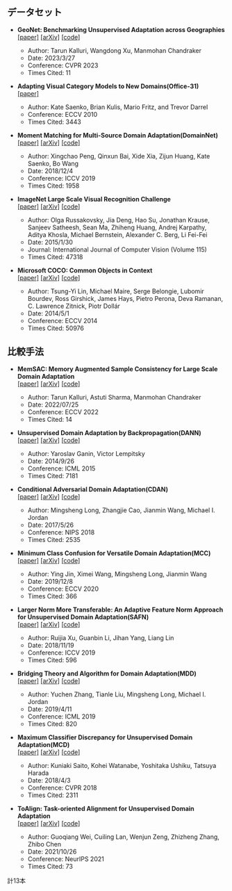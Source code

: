 ## データセット
- **GeoNet: Benchmarking Unsupervised Adaptation across Geographies**  
[[paper]](https://openaccess.thecvf.com/content/CVPR2023/papers/Kalluri_GeoNet_Benchmarking_Unsupervised_Adaptation_Across_Geographies_CVPR_2023_paper.pdf)
[[arXiv]](https://arxiv.org/abs/2303.15443)
[[code]](https://github.com/ViLab-UCSD/GeoNet)
  - Author: Tarun Kalluri, Wangdong Xu, Manmohan Chandraker  
  - Date: 2023/3/27  
  - Conference: CVPR 2023
  - Times Cited: 11

- **Adapting Visual Category Models to New Domains(Office-31)**  
[[paper]](https://link.springer.com/chapter/10.1007/978-3-642-15561-1_16)
  - Author: Kate Saenko, Brian Kulis, Mario Fritz, and Trevor Darrel
  - Conference: ECCV 2010
  - Times Cited: 3443

- **Moment Matching for Multi-Source Domain Adaptation(DomainNet)**  
[[paper]](https://openaccess.thecvf.com/content_ICCV_2019/papers/Peng_Moment_Matching_for_Multi-Source_Domain_Adaptation_ICCV_2019_paper.pdf)
[[arXiv]](https://arxiv.org/abs/1812.01754)
[[code]](http://ai.bu.edu/M3SDA/)
  - Author: Xingchao Peng, Qinxun Bai, Xide Xia, Zijun Huang, Kate Saenko, Bo Wang 
  - Date: 2018/12/4
  - Conference: ICCV 2019
  - Times Cited: 1958

- **ImageNet Large Scale Visual Recognition Challenge**  
[[paper]](https://link.springer.com/content/pdf/10.1007/s11263-015-0816-y.pdf)
[[arXiv]](https://arxiv.org/abs/1409.0575)
[[code]](https://www.image-net.org/index.php)
  - Author: Olga Russakovsky, Jia Deng, Hao Su, Jonathan Krause, Sanjeev Satheesh, Sean Ma, Zhiheng Huang, Andrej Karpathy, Aditya Khosla, Michael Bernstein, Alexander C. Berg, Li Fei-Fei 
  - Date: 2015/1/30
  - Journal: International Journal of Computer Vision (Volume 115)
  - Times Cited: 47318

- **Microsoft COCO: Common Objects in Context**  
[[paper]](https://core.ac.uk/download/pdf/216302137.pdf)
[[arXiv]](https://arxiv.org/abs/1405.0312)
[[code]](https://cocodataset.org/#home)
  - Author: Tsung-Yi Lin, Michael Maire, Serge Belongie, Lubomir Bourdev, Ross Girshick, James Hays, Pietro Perona, Deva Ramanan, C. Lawrence Zitnick, Piotr Dollár
  - Date: 2014/5/1
  - Conference: ECCV 2014
  - Times Cited: 50976


## 比較手法
- **MemSAC: Memory Augmented Sample Consistency for Large Scale Domain Adaptation**  
[[paper]](https://tarun005.github.io/files/papers/MemSAC_ECCV22.pdf)
[[arXiv]](https://arxiv.org/abs/2207.12389)
[[code]](https://github.com/ViLab-UCSD/MemSAC_ECCV2022)
  - Author: Tarun Kalluri, Astuti Sharma, Manmohan Chandraker  
  - Date: 2022/07/25  
  - Conference: ECCV 2022
  - Times Cited: 14

- **Unsupervised Domain Adaptation by Backpropagation(DANN)**  
[[paper]](http://sites.skoltech.ru/compvision/projects/grl/files/paper.pdf)
[[arXiv]](https://arxiv.org/abs/1409.7495)
[[code]](https://github.com/fungtion/DANN)
  - Author: Yaroslav Ganin, Victor Lempitsky
  - Date: 2014/9/26  
  - Conference: ICML 2015
  - Times Cited: 7181
 
- **Conditional Adversarial Domain Adaptation(CDAN)**  
[[paper]](https://papers.nips.cc/paper_files/paper/2018/file/ab88b15733f543179858600245108dd8-Paper.pdf)
[[arXiv]](https://arxiv.org/abs/1705.10667)
[[code]](https://github.com/thuml/CDAN)
  - Author: Mingsheng Long, Zhangjie Cao, Jianmin Wang, Michael I. Jordan
  - Date: 2017/5/26  
  - Conference: NIPS 2018
  - Times Cited: 2535

- **Minimum Class Confusion for Versatile Domain Adaptation(MCC)**  
[[paper]](https://www.ecva.net/papers/eccv_2020/papers_ECCV/papers/123660460.pdf)
[[arXiv]](https://arxiv.org/abs/1912.03699)
[[code]](https://github.com/thuml/Versatile-Domain-Adaptation)
  - Author: Ying Jin, Ximei Wang, Mingsheng Long, Jianmin Wang
  - Date: 2019/12/8
  - Conference: ECCV 2020
  - Times Cited: 366
 
- **Larger Norm More Transferable: An Adaptive Feature Norm Approach for Unsupervised Domain Adaptation(SAFN)**  
[[paper]](https://openaccess.thecvf.com/content_ICCV_2019/papers/Xu_Larger_Norm_More_Transferable_An_Adaptive_Feature_Norm_Approach_for_ICCV_2019_paper.pdf)
[[arXiv]](https://arxiv.org/abs/1811.07456)
[[code]](https://github.com/jihanyang/AFN)
  - Author: Ruijia Xu, Guanbin Li, Jihan Yang, Liang Lin
  - Date: 2018/11/19
  - Conference: ICCV 2019
  - Times Cited: 596

- **Bridging Theory and Algorithm for Domain Adaptation(MDD)**  
[[paper]](http://proceedings.mlr.press/v97/zhang19i/zhang19i.pdf)
[[arXiv]](https://arxiv.org/abs/1904.05801)
[[code]](https://github.com/thuml/MDD)
  - Author: Yuchen Zhang, Tianle Liu, Mingsheng Long, Michael I. Jordan
  - Date: 2019/4/11
  - Conference: ICML 2019
  - Times Cited: 820

- **Maximum Classifier Discrepancy for Unsupervised Domain Adaptation(MCD)**  
[[paper]](https://openaccess.thecvf.com/content_cvpr_2018/papers/Saito_Maximum_Classifier_Discrepancy_CVPR_2018_paper.pdf)
[[arXiv]](https://arxiv.org/abs/1712.02560)
[[code]](https://github.com/mil-tokyo/MCD_DA)
  - Author: Kuniaki Saito, Kohei Watanabe, Yoshitaka Ushiku, Tatsuya Harada
  - Date: 2018/4/3
  - Conference: CVPR 2018
  - Times Cited: 2311

- **ToAlign: Task-oriented Alignment for Unsupervised Domain Adaptation**  
[[paper]](https://proceedings.neurips.cc/paper_files/paper/2021/file/731c83db8d2ff01bdc000083fd3c3740-Paper.pdf)
[[arXiv]](https://arxiv.org/abs/2106.10812)
[[code]](https://github.com/microsoft/UDA)
  - Author: Guoqiang Wei, Cuiling Lan, Wenjun Zeng, Zhizheng Zhang, Zhibo Chen
  - Date: 2021/10/26
  - Conference: NeurIPS 2021
  - Times Cited: 73


計13本
